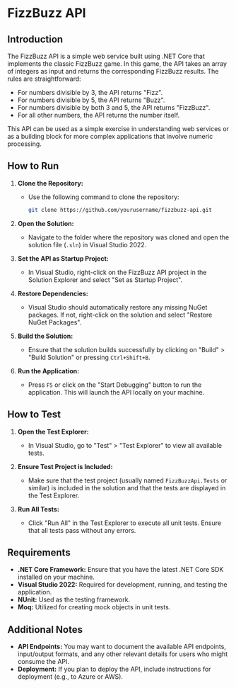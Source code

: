 # FizzBuzz API

## Introduction

The FizzBuzz API is a simple web service built using .NET Core that implements the classic FizzBuzz game. In this game, the API takes an array of integers as input and returns the corresponding FizzBuzz results. The rules are straightforward:
- For numbers divisible by 3, the API returns "Fizz".
- For numbers divisible by 5, the API returns "Buzz".
- For numbers divisible by both 3 and 5, the API returns "FizzBuzz".
- For all other numbers, the API returns the number itself.

This API can be used as a simple exercise in understanding web services or as a building block for more complex applications that involve numeric processing.

## How to Run

1. **Clone the Repository:**
   - Use the following command to clone the repository:
     ```bash
     git clone https://github.com/yourusername/fizzbuzz-api.git
     ```
  
2. **Open the Solution:**
   - Navigate to the folder where the repository was cloned and open the solution file (`.sln`) in Visual Studio 2022.

3. **Set the API as Startup Project:**
   - In Visual Studio, right-click on the FizzBuzz API project in the Solution Explorer and select "Set as Startup Project".

4. **Restore Dependencies:**
   - Visual Studio should automatically restore any missing NuGet packages. If not, right-click on the solution and select "Restore NuGet Packages".

5. **Build the Solution:**
   - Ensure that the solution builds successfully by clicking on "Build" > "Build Solution" or pressing `Ctrl+Shift+B`.

6. **Run the Application:**
   - Press `F5` or click on the "Start Debugging" button to run the application. This will launch the API locally on your machine.

## How to Test

1. **Open the Test Explorer:**
   - In Visual Studio, go to "Test" > "Test Explorer" to view all available tests.

2. **Ensure Test Project is Included:**
   - Make sure that the test project (usually named `FizzBuzzApi.Tests` or similar) is included in the solution and that the tests are displayed in the Test Explorer.

3. **Run All Tests:**
   - Click "Run All" in the Test Explorer to execute all unit tests. Ensure that all tests pass without any errors.

## Requirements

- **.NET Core Framework:** Ensure that you have the latest .NET Core SDK installed on your machine.
- **Visual Studio 2022:** Required for development, running, and testing the application.
- **NUnit:** Used as the testing framework.
- **Moq:** Utilized for creating mock objects in unit tests.

## Additional Notes

- **API Endpoints:** You may want to document the available API endpoints, input/output formats, and any other relevant details for users who might consume the API.
- **Deployment:** If you plan to deploy the API, include instructions for deployment (e.g., to Azure or AWS).

